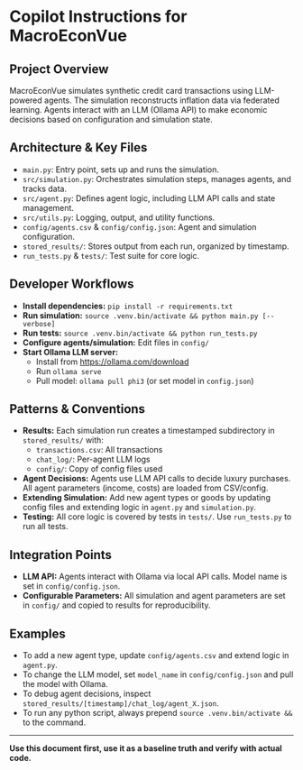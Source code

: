 # Copilot Instructions for MacroEconVue

## Project Overview
MacroEconVue simulates synthetic credit card transactions using LLM-powered agents. The simulation reconstructs inflation data via federated learning. Agents interact with an LLM (Ollama API) to make economic decisions based on configuration and simulation state.

## Architecture & Key Files
- `main.py`: Entry point, sets up and runs the simulation.
- `src/simulation.py`: Orchestrates simulation steps, manages agents, and tracks data.
- `src/agent.py`: Defines agent logic, including LLM API calls and state management.
- `src/utils.py`: Logging, output, and utility functions.
- `config/agents.csv` & `config/config.json`: Agent and simulation configuration.
- `stored_results/`: Stores output from each run, organized by timestamp.
- `run_tests.py` & `tests/`: Test suite for core logic.

## Developer Workflows
- **Install dependencies:** `pip install -r requirements.txt`
- **Run simulation:** `source .venv.bin/activate && python main.py [--verbose]`
- **Run tests:** `source .venv.bin/activate && python run_tests.py`
- **Configure agents/simulation:** Edit files in `config/`
- **Start Ollama LLM server:**
  - Install from https://ollama.com/download
  - Run `ollama serve`
  - Pull model: `ollama pull phi3` (or set model in `config.json`)

## Patterns & Conventions
- **Results:** Each simulation run creates a timestamped subdirectory in `stored_results/` with:
  - `transactions.csv`: All transactions
  - `chat_log/`: Per-agent LLM logs
  - `config/`: Copy of config files used
- **Agent Decisions:** Agents use LLM API calls to decide luxury purchases. All agent parameters (income, costs) are loaded from CSV/config.
- **Extending Simulation:** Add new agent types or goods by updating config files and extending logic in `agent.py` and `simulation.py`.
- **Testing:** All core logic is covered by tests in `tests/`. Use `run_tests.py` to run all tests.

## Integration Points
- **LLM API:** Agents interact with Ollama via local API calls. Model name is set in `config/config.json`.
- **Configurable Parameters:** All simulation and agent parameters are set in `config/` and copied to results for reproducibility.

## Examples
- To add a new agent type, update `config/agents.csv` and extend logic in `agent.py`.
- To change the LLM model, set `model_name` in `config/config.json` and pull the model with Ollama.
- To debug agent decisions, inspect `stored_results/[timestamp]/chat_log/agent_X.json`.
- To run any python script, always prepend `source .venv.bin/activate &&` to the command.

---
**Use this document first, use it as a baseline truth and verify with actual code.**

